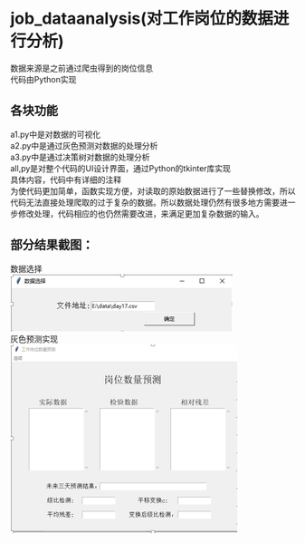 # job_dataanalysis(对工作岗位的数据进行分析)<br>
数据来源是之前通过爬虫得到的岗位信息<br>
代码由Python实现<br>
## 各块功能
a1.py中是对数据的可视化<br>
a2.py中是通过灰色预测对数据的处理分析<br>
a3.py中是通过决策树对数据的处理分析<br>
all,py是对整个代码的UI设计界面，通过Python的tkinter库实现<br>
具体内容，代码中有详细的注释<br>
为使代码更加简单，函数实现方便，对读取的原始数据进行了一些替换修改，所以代码无法直接处理爬取的过于复杂的数据。所以数据处理仍然有很多地方需要进一步修改处理，代码相应的也仍然需要改进，来满足更加复杂数据的输入。<br>
## 部分结果截图：<br>
数据选择<br>
 ![Image text](https://github.com/latemaple/job_dataanalysis/blob/master/select.png)<br>
 灰色预测实现<br>
 ![Image text](https://github.com/latemaple/job_dataanalysis/blob/master/prediction.png)
